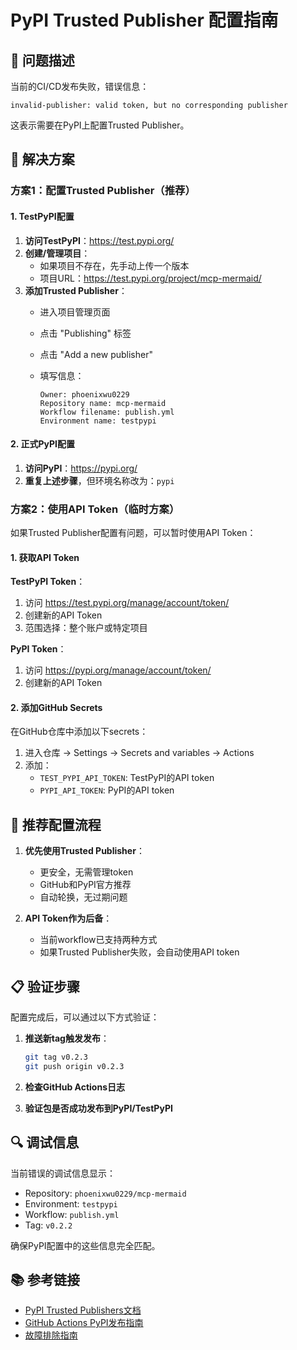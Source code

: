 # PyPI Trusted Publisher 配置指南

## 🎯 问题描述

当前的CI/CD发布失败，错误信息：

```
invalid-publisher: valid token, but no corresponding publisher
```

这表示需要在PyPI上配置Trusted Publisher。

## 🔧 解决方案

### 方案1：配置Trusted Publisher（推荐）

#### 1. TestPyPI配置

1. **访问TestPyPI**：<https://test.pypi.org/>
2. **创建/管理项目**：
   - 如果项目不存在，先手动上传一个版本
   - 项目URL：<https://test.pypi.org/project/mcp-mermaid/>
3. **添加Trusted Publisher**：
   - 进入项目管理页面
   - 点击 "Publishing" 标签
   - 点击 "Add a new publisher"
   - 填写信息：

     ```
     Owner: phoenixwu0229
     Repository name: mcp-mermaid
     Workflow filename: publish.yml
     Environment name: testpypi
     ```

#### 2. 正式PyPI配置

1. **访问PyPI**：<https://pypi.org/>
2. **重复上述步骤**，但环境名称改为：`pypi`

### 方案2：使用API Token（临时方案）

如果Trusted Publisher配置有问题，可以暂时使用API Token：

#### 1. 获取API Token

**TestPyPI Token**：

1. 访问 <https://test.pypi.org/manage/account/token/>
2. 创建新的API Token
3. 范围选择：整个账户或特定项目

**PyPI Token**：

1. 访问 <https://pypi.org/manage/account/token/>
2. 创建新的API Token

#### 2. 添加GitHub Secrets

在GitHub仓库中添加以下secrets：

1. 进入仓库 → Settings → Secrets and variables → Actions
2. 添加：
   - `TEST_PYPI_API_TOKEN`: TestPyPI的API token
   - `PYPI_API_TOKEN`: PyPI的API token

## 🚀 推荐配置流程

1. **优先使用Trusted Publisher**：
   - 更安全，无需管理token
   - GitHub和PyPI官方推荐
   - 自动轮换，无过期问题

2. **API Token作为后备**：
   - 当前workflow已支持两种方式
   - 如果Trusted Publisher失败，会自动使用API token

## 📋 验证步骤

配置完成后，可以通过以下方式验证：

1. **推送新tag触发发布**：

   ```bash
   git tag v0.2.3
   git push origin v0.2.3
   ```

2. **检查GitHub Actions日志**
3. **验证包是否成功发布到PyPI/TestPyPI**

## 🔍 调试信息

当前错误的调试信息显示：

- Repository: `phoenixwu0229/mcp-mermaid`
- Environment: `testpypi`  
- Workflow: `publish.yml`
- Tag: `v0.2.2`

确保PyPI配置中的这些信息完全匹配。

## 📚 参考链接

- [PyPI Trusted Publishers文档](https://docs.pypi.org/trusted-publishers/)
- [GitHub Actions PyPI发布指南](https://packaging.python.org/en/latest/guides/publishing-package-distribution-releases-using-github-actions-ci-cd-workflows/)
- [故障排除指南](https://docs.pypi.org/trusted-publishers/troubleshooting/)
